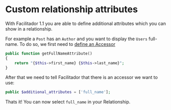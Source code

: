 # Custom relationship attributes

With Facilitador 1.1 you are able to define additional attributes which you can show in a relationship.

For example a `Post` has an `Author` and you want to display the `Users` full-name. To do so, we first need to [define an Accessor](https://laravel.com/docs/eloquent-mutators#defining-an-accessor)

```php
public function getFullNameAttribute()
{
    return "{$this->first_name} {$this->last_name}";
}
```

After that we need to tell Facilitador that there is an accessor we want to use:

```php
public $additional_attributes = ['full_name'];
```

Thats it! You can now select `full_name` in your Relationship.

